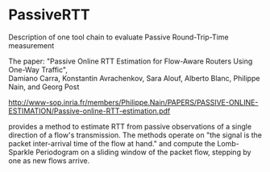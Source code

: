 # PassiveRTT
Description of one tool chain to evaluate Passive Round-Trip-Time measurement

The paper:
"Passive Online RTT Estimation
for Flow-Aware Routers Using One-Way Traffic",  
Damiano Carra, Konstantin Avrachenkov, Sara Alouf,
Alberto Blanc, Philippe Nain, and Georg Post

http://www-sop.inria.fr/members/Philippe.Nain/PAPERS/PASSIVE-ONLINE-ESTIMATION/Passive-online-RTT-estimation.pdf

provides a method to estimate RTT from passive observations of a 
single direction of a flow's transmission.  The methods operate on
"the signal is the packet inter-arrival time of the flow at hand."
and compute the Lomb-Sparkle Periodogram on a sliding window of 
the packet flow, stepping by one as new flows arrive.
